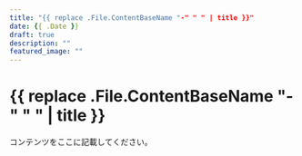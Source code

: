```yaml
---
title: "{{ replace .File.ContentBaseName "-" " " | title }}"
date: {{ .Date }}
draft: true
description: ""
featured_image: ""
---
```


# {{ replace .File.ContentBaseName "-" " " | title }}

コンテンツをここに記載してください。

